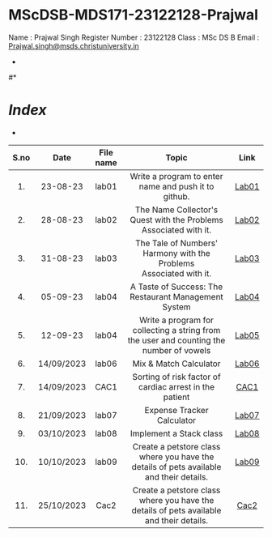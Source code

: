# MScDSB-MDS171-23122128-Prajwal

Name : Prajwal Singh 
Register Number : 23122128
Class : MSc DS B
Email : Prajwal.singh@msds.christuniversity.in





*
#*
# *Index*
*                              



|S.no|Date|File name|Topic|Link|
|:----:|:----:|:---:|:----:|:----:|
|1.|23-08-23|lab01|Write a program to enter name and push it to github.|[Lab01](https://github.com/Prjwl777/MscDSB-MDS171-23122128-Prajwal/blob/d24d887db061a03a1ac3254375363195e1fc9064/lab%2001.ipynb)|
|2.|28-08-23|lab02|The Name Collector's Quest with the Problems Associated with it.|[Lab02](https://github.com/Prjwl777/MscDSB-MDS171-23122128-Prajwal/blob/d24d887db061a03a1ac3254375363195e1fc9064/lab%2002.ipynb)|
|3.|31-08-23|lab03|The Tale of Numbers' Harmony with the Problems Associated with it.|[Lab03](https://github.com/Prjwl777/MscDSB-MDS171-23122128-Prajwal/blob/d24d887db061a03a1ac3254375363195e1fc9064/lab%2003.ipynb)|
|4.|05-09-23|lab04|A Taste of Success: The Restaurant Management System|[Lab04](https://github.com/Prjwl777/MscDSB-MDS171-23122128-Prajwal/blob/d24d887db061a03a1ac3254375363195e1fc9064/lab%2004.ipynb)|
|5.|12-09-23|lab04|Write a program for collecting a string from the user and counting the number of vowels|[Lab05](https://github.com/Prjwl777/MscDSB-MDS171-23122128-Prajwal/blob/d82d3f12a1281a5df962a41d1b687c9ce6d16c2e/lab%2005.ipynb)|
6.|14/09/2023|lab06|Mix & Match Calculator|[Lab06](https://github.com/Prjwl777/MscDSB-MDS171-23122128-Prajwal/blob/c137e6f41f4fb7a04a33a7dcebfb6a7ce873cd02/lab%2006/lab%2006.ipynb)|
7.|14/09/2023|CAC1|Sorting of risk factor of cardiac arrest in the patient|[CAC1](https://github.com/Prjwl777/MscDSB-MDS171-23122128-Prajwal/blob/977ed414f11b9c4db4730dc1bea83f639897616b/CAC.ipynb)|
8.|21/09/2023|lab07|Expense Tracker Calculator|[Lab07](https://github.com/Prjwl777/MscDSB-MDS171-23122128-Prajwal/blob/23f425abda76b58b18743b090f3250756acac25c/lab%2007.ipynb)|
9.|03/10/2023|lab08|Implement a Stack class|[Lab08](https://github.com/Prjwl777/MscDSB-MDS171-23122128-Prajwal/blob/3ba6830cbf4e888b08572c95055123aa08209c71/lab%2008.ipynb)|
10.|10/10/2023|lab09|Create a petstore class where you have the details of pets available and their details.|[Lab09](https://github.com/Prjwl777/MscDSB-MDS171-23122128-Prajwal/tree/f8b7d6058cc740988737ba7b6ea57f3ed91e7b55/lab%2009)|
11.|25/10/2023|Cac2|Create a petstore class where you have the details of pets available and their details.|[Cac2](https://github.com/Prjwl777/MscDSB-MDS171-23122128-Prajwal/tree/f1f267228ddbb4b8df319096a19f69204e788b90/CAC2)|
